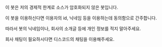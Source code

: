 이 봇은 저의 경제적 한계로 소스가 암호화되지 않은 봇입니다.

이 봇을 이용하신다면 이용자의 id, 닉네임 등을 이용하는데 동의함으로 간주합니다.

따라서 봇의 닉네임이나, 회사의 소개글 등에 개인 정보를 적지 말아주세요.

회사 채팅이 필요하시다면 디스코드의 채팅을 이용해주세요.
